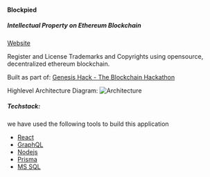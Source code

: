 #### Blockpied

##### Intellectual Property on Ethereum Blockchain

[Website](https://www.blockpied.com/)

Register and License Trademarks and Copyrights using opensource, decentralized ethereum blockchain.

Built as part of:
[Genesis Hack - The Blockchain Hackathon](https://www.hackerearth.com/challenges/hackathon/genesis-hack-2019/)

Highlevel Architecture Diagram:
![Architecture](https://test-bucket-exp-ip.s3.amazonaws.com/onlineRef/Highlevel_Architecture_diagram_v3.png)

##### Techstack:

we have used the following tools to build this application

- [React](https://reactjs.org/)
- [GraphQL](https://graphql.org/)
- [Nodejs](https://nodejs.org/)
- [Prisma](https://prisma.io/)
- [MS SQL](https://www.mysql.com/)
